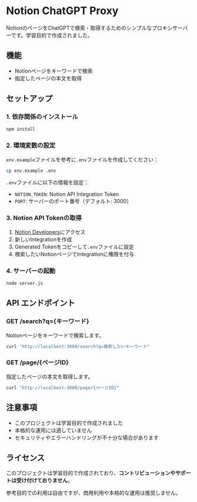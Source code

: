 # Notion ChatGPT Proxy

NotionのページをChatGPTで検索・取得するためのシンプルなプロキシサーバーです。学習目的で作成されました。

## 機能

- Notionページをキーワードで検索
- 指定したページの本文を取得

## セットアップ

### 1. 依存関係のインストール

```bash
npm install
```

### 2. 環境変数の設定

`env.example`ファイルを参考に`.env`ファイルを作成してください：

```bash
cp env.example .env
```

`.env`ファイルに以下の情報を設定：

- `NOTION_TOKEN`: Notion API Integration Token
- `PORT`: サーバーのポート番号（デフォルト: 3000）

### 3. Notion API Tokenの取得

1. [Notion Developers](https://developers.notion.com/)にアクセス
2. 新しいIntegrationを作成
3. Generated Tokenをコピーして`.env`ファイルに設定
4. 検索したいNotionページでIntegrationに権限を付与

### 4. サーバーの起動

```bash
node server.js
```

## API エンドポイント

### GET /search?q={キーワード}

Notionページをキーワードで検索します。

```bash
curl "http://localhost:3000/search?q=検索したいキーワード"
```

### GET /page/{ページID}

指定したページの本文を取得します。

```bash
curl "http://localhost:3000/page/{ページID}"
```

## 注意事項

- このプロジェクトは学習目的で作成されました
- 本格的な運用には適していません
- セキュリティやエラーハンドリングが不十分な場合があります

## ライセンス

このプロジェクトは学習目的で作成されており、**コントリビューションやサポートは受け付けておりません**。

参考目的での利用は自由ですが、商用利用や本格的な運用は推奨しません。 